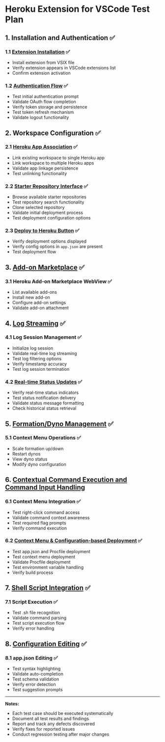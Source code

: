 # Heroku Extension for VSCode Test Plan

## 1. Installation and Authentication ✅

### 1.1 [Extension Installation](./installation.md) ✅

- Install extension from VSIX file
- Verify extension appears in VSCode extensions list
- Confirm extension activation

### 1.2 [Authentication Flow](./authenticaton.md) ✅

- Test initial authentication prompt
- Validate OAuth flow completion
- Verify token storage and persistence
- Test token refresh mechanism
- Validate logout functionality

## 2. Workspace Configuration ✅

### 2.1 [Heroku App Association](./link-heroku-apps-to-workspace.md) ✅

- Link existing workspace to single Heroku app
- Link workspace to multiple Heroku apps
- Validate app linkage persistence
- Test unlinking functionality

### 2.2 [Starter Repository Interface](./starter-repository-interface.md) ✅

- Browse available starter repositories
- Test repository search functionality
- Clone selected repository
- Validate initial deployment process
- Test deployment configuration options

### 2.3 [Deploy to Heroku Button](./deploy-to-heroku-button.md) ✅

- Verify deployment options displayed
- Verify config options in `app.json` are present
- Test deployment flow

## 3. [Add-on Marketplace](./add-on-marketplace.md) ✅

### 3.1 Heroku Add-on Marketplace WebView ✅

- List available add-ons
- Install new add-on
- Configure add-on settings
- Validate add-on attachment

## 4. [Log Streaming](./log-streaming.md) ✅

### 4.1 Log Session Management ✅

- Initialize log session
- Validate real-time log streaming
- Test log filtering options
- Verify timestamp accuracy
- Test log session termination

### 4.2 [Real-time Status Updates](./real-time-updates.md) ✅

- Verify real-time status indicators
- Test status notification delivery
- Validate status message formatting
- Check historical status retrieval

## 5. [Formation/Dyno Management](./formation-and-dyno-management.md) ✅

### 5.1 Context Menu Operations ✅

- Scale formation up/down
- Restart dynos
- View dyno status
- Modify dyno configuration

## 6. [Contextual Command Execution and Command Input Handling](./context-menu.md)

### 6.1 Context Menu Integration ✅

- Test right-click command access
- Validate command context awareness
- Test required flag prompts
- Verify command execution

### 6.2 [Context Menu & Configuration-based Deployment](./context-menu-and-configuration-deployments.md) ✅

- Test app.json and Procfile deployment
- Test context menu deployment
- Validate Procfile deployment
- Test environment variable handling
- Verify build process

## 7. [Shell Script Integration](./command-execution-from-sh-file.md) ✅

### 7.1 Script Execution ✅

- Test .sh file recognition
- Validate command parsing
- Test script execution flow
- Verify error handling

## 8. [Configuration Editing](./configuration-editing.md) ✅

### 8.1 app.json Editing ✅

- Test syntax highlighting
- Validate auto-completion
- Test schema validation
- Verify error detection
- Test suggestion prompts

---

**Notes:**

- Each test case should be executed systematically
- Document all test results and findings
- Report and track any defects discovered
- Verify fixes for reported issues
- Conduct regression testing after major changes
